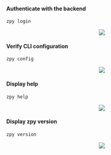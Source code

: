 #### Authenticate with the backend

```zpy login```

<p align="center">
<img src="https://github.com/ZumoLabs/zpy/raw/main/docs/cli/gif/login.svg?raw=true"/>
</p>

#### Verify CLI configuration

```zpy config```

<p align="center">
<img src="https://github.com/ZumoLabs/zpy/raw/main/docs/cli/gif/config.svg?raw=true"/>
</p>

#### Display help

```zpy help```

<p align="center">
<img src="https://github.com/ZumoLabs/zpy/raw/main/docs/cli/gif/help.svg?araw=true"/>
</p>

#### Display zpy version

```zpy version```

<p align="center">
<img src="https://github.com/ZumoLabs/zpy/raw/main/docs/cli/gif/version.svg?araw=true"/>
</p>
